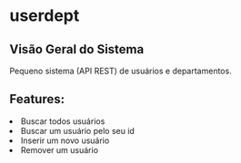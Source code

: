 # userdept
<h2>Visão Geral do Sistema</h2>
<p>Pequeno sistema (API REST) de usuários e departamentos.</p>
<p></p>
<h2>Features: </h2>
<li>Buscar todos usuários</li>
<li>Buscar um usuário pelo seu id</li>
<li>Inserir um novo usuário</li>
<li>Remover um usuário</li>
